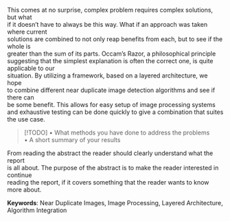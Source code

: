 This comes at no surprise, complex problem requires complex solutions, but what  
if it doesn’t have to always be this way. What if an approach was taken where current  
solutions are combined to not only reap benefits from each, but to see if the whole is  
greater than the sum of its parts. Occam’s Razor, a philosophical principle suggesting that the simplest explanation is often the correct one, is quite applicable to our  
situation. By utilizing a framework, based on a layered architecture, we hope  
to combine different near duplicate image detection algorithms and see if there can  
be some benefit. This allows for easy setup of image processing systems and exhaustive testing can be done quickly to give a combination that suites the use case.  

> [!TODO] 
> • What methods you have done to address the problems  
> • A short summary of your results  
> 
From reading the abstract the reader should clearly understand what the report  
is all about. The purpose of the abstract is to make the reader interested in continue  
reading the report, if it covers something that the reader wants to know more about.  

**Keywords**: Near Duplicate Images, Image Processing, Layered Architecture, Algorithm Integration